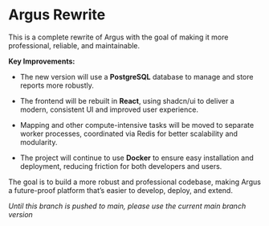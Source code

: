 # Argus Rewrite

This is a complete rewrite of Argus with the goal of making it more professional, reliable, and maintainable.

**Key Improvements:** 
- The new version will use a **PostgreSQL** database to manage and store reports more robustly.

- The frontend will be rebuilt in **React**, using shadcn/ui to deliver a modern, consistent UI and improved user experience.

- Mapping and other compute-intensive tasks will be moved to separate worker processes, coordinated via Redis for better scalability and modularity.

- The project will continue to use **Docker** to ensure easy installation and deployment, reducing friction for both developers and users.


The goal is to build a more robust and professional codebase, making Argus a future-proof platform that’s easier to develop, deploy, and extend.

 
  

*Until this branch is pushed to main, please use the current main branch version*